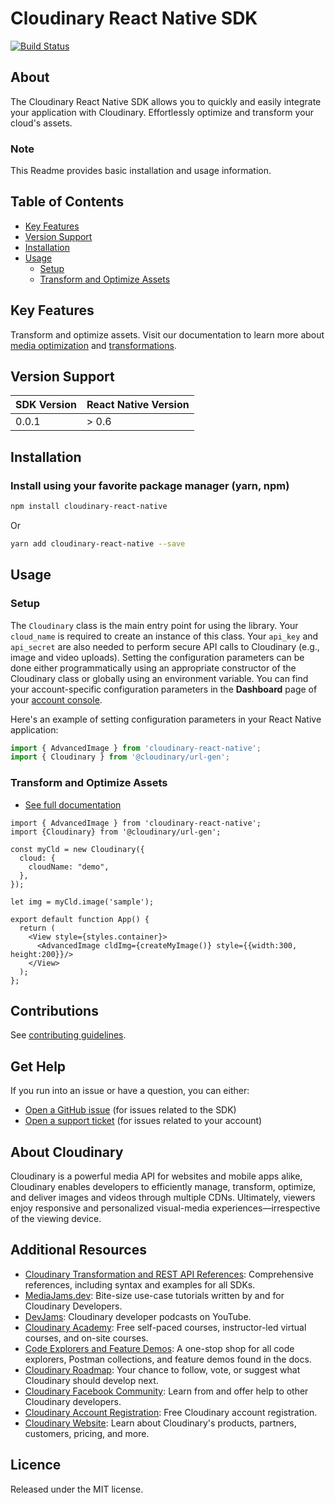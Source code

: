 Cloudinary React Native SDK
=========================
[![Build Status](https://api.travis-ci.com/cloudinary/cloudinary-react-native.svg?branch=master)](https://app.travis-ci.com/github/cloudinary/cloudinary-react-native)
## About
The Cloudinary React Native SDK allows you to quickly and easily integrate your application with Cloudinary.
Effortlessly optimize and transform your cloud's assets.

### Note
This Readme provides basic installation and usage information.

## Table of Contents
- [Key Features](#key-features)
- [Version Support](#Version-Support)
- [Installation](#installation)
- [Usage](#usage)
  - [Setup](#Setup)
  - [Transform and Optimize Assets](#Transform-and-Optimize-Assets)

## Key Features
Transform and optimize assets. Visit our documentation to learn more about [media optimization](https://cloudinary.com/documentation/media_optimization) and [transformations](https://cloudinary.com/documentation/image_transformations).

## Version Support
| SDK Version | React Native Version |
|-------------|----------------------|
| 0.0.1       | > 0.6                | 

## Installation
### Install using your favorite package manager (yarn, npm)
```bash
npm install cloudinary-react-native

```
Or
```bash
yarn add cloudinary-react-native --save
```

## Usage
### Setup
The `Cloudinary` class is the main entry point for using the library. Your `cloud_name` is required to create an instance of this class. Your `api_key` and `api_secret` are also needed to perform secure API calls to Cloudinary (e.g., image and video uploads). Setting the configuration parameters can be done either programmatically using an appropriate constructor of the Cloudinary class or globally using an environment variable. You can find your account-specific configuration parameters in the **Dashboard** page of your [account console](https://cloudinary.com/console).

Here's an example of setting configuration parameters in your React Native application:

```js
import { AdvancedImage } from 'cloudinary-react-native';
import { Cloudinary } from '@cloudinary/url-gen';
```

### Transform and Optimize Assets
- [See full documentation](https://cloudinary.com/documentation/)

```tsx
import { AdvancedImage } from 'cloudinary-react-native';
import {Cloudinary} from '@cloudinary/url-gen';

const myCld = new Cloudinary({
  cloud: {
    cloudName: "demo",
  },
});

let img = myCld.image('sample');

export default function App() {
  return (
    <View style={styles.container}>
      <AdvancedImage cldImg={createMyImage()} style={{width:300, height:200}}/>
    </View>
  );
};
```

## Contributions
See [contributing guidelines](CONTRIBUTING.md).

## Get Help
If you run into an issue or have a question, you can either:
- [Open a GitHub issue](https://github.com/cloudinary/cloudinary-react-native/issues) (for issues related to the SDK)
- [Open a support ticket](https://cloudinary.com/contact) (for issues related to your account)

## About Cloudinary
Cloudinary is a powerful media API for websites and mobile apps alike, Cloudinary enables developers to efficiently manage, transform, optimize, and deliver images and videos through multiple CDNs. Ultimately, viewers enjoy responsive and personalized visual-media experiences—irrespective of the viewing device.

## Additional Resources
- [Cloudinary Transformation and REST API References](https://cloudinary.com/documentation/cloudinary_references): Comprehensive references, including syntax and examples for all SDKs.
- [MediaJams.dev](https://mediajams.dev/): Bite-size use-case tutorials written by and for Cloudinary Developers.
- [DevJams](https://www.youtube.com/playlist?list=PL8dVGjLA2oMr09amgERARsZyrOz_sPvqw): Cloudinary developer podcasts on YouTube.
- [Cloudinary Academy](https://training.cloudinary.com/): Free self-paced courses, instructor-led virtual courses, and on-site courses.
- [Code Explorers and Feature Demos](https://cloudinary.com/documentation/code_explorers_demos_index): A one-stop shop for all code explorers, Postman collections, and feature demos found in the docs.
- [Cloudinary Roadmap](https://cloudinary.com/roadmap): Your chance to follow, vote, or suggest what Cloudinary should develop next.
- [Cloudinary Facebook Community](https://www.facebook.com/groups/CloudinaryCommunity): Learn from and offer help to other Cloudinary developers.
- [Cloudinary Account Registration](https://cloudinary.com/users/register/free): Free Cloudinary account registration.
- [Cloudinary Website](https://cloudinary.com): Learn about Cloudinary's products, partners, customers, pricing, and more.

## Licence
Released under the MIT license.

